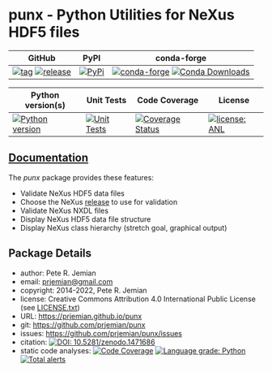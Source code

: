 # punx - Python Utilities for NeXus HDF5 files

GitHub | PyPI | conda-forge
--- | --- | ---
[![tag](https://img.shields.io/github/tag/prjemian/punx.svg)](https://github.com/prjemian/punx/tags) [![release](https://img.shields.io/github/release/prjemian/punx.svg)](https://github.com/prjemian/punx/releases) | [![PyPi](https://img.shields.io/pypi/v/punx.svg)](https://pypi.python.org/pypi/punx) | [![conda-forge](https://img.shields.io/conda/vn/conda-forge/punx)](https://anaconda.org/conda-forge/punx) [![Conda Downloads](https://img.shields.io/conda/dn/conda-forge/punx.svg)](https://anaconda.org/conda-forge/punx)

Python version(s) | Unit Tests | Code Coverage | License
--- | --- | --- | ---
[![Python version](https://img.shields.io/pypi/pyversions/punx.svg)](https://pypi.python.org/pypi/punx) | [![Unit Tests](https://github.com/prjemian/punx/workflows/Unit%20Tests/badge.svg)](https://github.com/prjemian/punx/actions/workflows/unit_tests.yml) | [![Coverage Status](https://coveralls.io/repos/github/prjemian/punx/badge.svg?branch=main)](https://coveralls.io/github/prjemian/punx?branch=main) | [![license: ANL](https://img.shields.io/badge/license-ANL-brightgreen)](/LICENSE.txt)

## [Documentation](https://prjemian.github.io/punx)

The *punx* package provides these features:

- Validate NeXus HDF5 data files
- Choose the NeXus [release](https://github.com/nexusformat/definitions/releases) to use for validation
- Validate NeXus NXDL files
- Display NeXus HDF5 data file structure
- Display NeXus class hierarchy (stretch goal, graphical output)


## Package Details

- author:   Pete R. Jemian
- email:   <prjemian@gmail.com>
- copyright:   2014-2022, Pete R. Jemian
- license:   Creative Commons Attribution 4.0 International Public License (see [LICENSE.txt](punx/LICENSE.txt))
- URL:   <https://prjemian.github.io/punx>
- git:   <https://github.com/prjemian/punx>
- issues:   <https://github.com/prjemian/punx/issues>
- citation:   [![DOI: 10.5281/zenodo.1471686](https://zenodo.org/badge/DOI/10.5281/zenodo.1471686.svg)](https://doi.org/10.5281/zenodo.1471686)
- static code analyses:
  [![Code Coverage](https://coveralls.io/repos/github/prjemian/punx/badge.svg?branch=main)](https://coveralls.io/github/prjemian/punx?branch=main)
  [![Language grade: Python](https://img.shields.io/lgtm/grade/python/g/prjemian/punx.svg?logo=lgtm&logoWidth=18)](https://lgtm.com/projects/g/prjemian/punx/context:python)
  [![Total alerts](https://img.shields.io/lgtm/alerts/g/prjemian/punx.svg?logo=lgtm&logoWidth=18)](https://lgtm.com/projects/g/prjemian/punx/alerts/)
